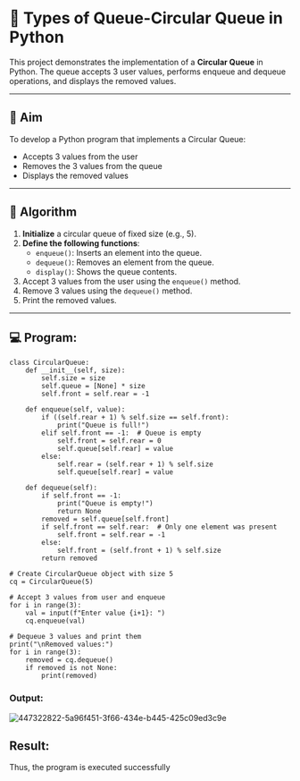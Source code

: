 # 🔄 Types of Queue-Circular Queue in Python

This project demonstrates the implementation of a **Circular Queue** in Python. The queue accepts 3 user values, performs enqueue and dequeue operations, and displays the removed values.

---

## 🎯 Aim

To develop a Python program that implements a Circular Queue:
- Accepts 3 values from the user
- Removes the 3 values from the queue
- Displays the removed values

---

## 🧠 Algorithm

1. **Initialize** a circular queue of fixed size (e.g., 5).
2. **Define the following functions**:
   - `enqueue()`: Inserts an element into the queue.
   - `dequeue()`: Removes an element from the queue.
   - `display()`: Shows the queue contents.
3. Accept 3 values from the user using the `enqueue()` method.
4. Remove 3 values using the `dequeue()` method.
5. Print the removed values.

---

## 💻 Program:
```
class CircularQueue:
    def __init__(self, size):
        self.size = size
        self.queue = [None] * size
        self.front = self.rear = -1

    def enqueue(self, value):
        if ((self.rear + 1) % self.size == self.front):
            print("Queue is full!")
        elif self.front == -1:  # Queue is empty
            self.front = self.rear = 0
            self.queue[self.rear] = value
        else:
            self.rear = (self.rear + 1) % self.size
            self.queue[self.rear] = value

    def dequeue(self):
        if self.front == -1:
            print("Queue is empty!")
            return None
        removed = self.queue[self.front]
        if self.front == self.rear:  # Only one element was present
            self.front = self.rear = -1
        else:
            self.front = (self.front + 1) % self.size
        return removed

# Create CircularQueue object with size 5
cq = CircularQueue(5)

# Accept 3 values from user and enqueue
for i in range(3):
    val = input(f"Enter value {i+1}: ")
    cq.enqueue(val)

# Dequeue 3 values and print them
print("\nRemoved values:")
for i in range(3):
    removed = cq.dequeue()
    if removed is not None:
        print(removed)
```

### Output:
![447322822-5a96f451-3f66-434e-b445-425c09ed3c9e](https://github.com/user-attachments/assets/a9151a72-845b-4694-b2b7-0932485a705e)

## Result:
Thus, the program is executed successfully
